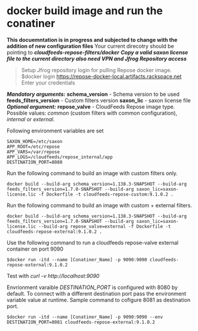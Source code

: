 # docker build image and run the conatiner
**This docuemntation is in progress and subjected to change with the addition of new configuration files**
Your current direcotry should be pointing to ***cloudfeeds-repose-filters/docker*** 
***Copy a valid saxon license file to the current directory also need VPN and Jfrog Repository access***
>Setup Jfrog repository login for pulling Repose docker image.
$docker login https://repose-docker-local.artifacts.rackspace.net
>Enter your credentials

***Mandatory arguments:*** 
**schema_version** - Schema version to be used
**feeds_filters_version** - Custom filters version
**saxon_lic** - saxon license file
***Optional argument:***
**repose_valve** - CloudFeeds Repose image type. Possible values: *common* (custom filters with common configuration), *internal* or *external*. 

Following environment variables are set 
```
SAXON_HOME=/etc/saxon
APP_ROOT=/etc/repose
APP_VARS=/var/repose
APP_LOGS=/cloudfeeds/repose_internal/app
DESTINATION_PORT=8080
```

Run the following command to build an image with custom filters only. 
```
docker build --build-arg schema_version=1.138.3-SNAPSHOT --build-arg feeds_filters_version=1.7.0-SNAPSHOT --build-arg saxon_lic=saxon-license.lic -f Dockerfile -t cloudfeeds-repose-custom:9.1.0.2 . 
```

Run the following command to build an image with custom + external filters. 
```
docker build --build-arg schema_version=1.138.3-SNAPSHOT --build-arg feeds_filters_version=1.7.0-SNAPSHOT --build-arg saxon_lic=saxon-license.lic --build-arg repose_valve=external -f Dockerfile -t cloudfeeds-repose-external:9.1.0.2 . 
```

Use the following command to run a cloudfeeds repose-valve external container on port 9090
```
$docker run -itd --name [Conatiner_Name] -p 9090:9090 cloudfeeds-repose-external:9.1.0.2
```

Test with *curl -v http://localhost:9090*

Envrionment varaible *DESTINATION_PORT* is configured with 8080 by default. To connect with a different destination port pass the environment variable value at runtime.
Sample command to cofigure 8081 as destination port.
```
$docker run -itd --name [Conatiner_Name] -p 9090:9090 --env DESTINATION_PORT=8081 cloudfeeds-repose-external:9.1.0.2
```